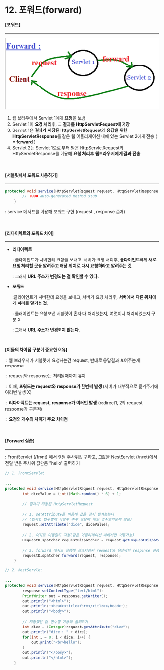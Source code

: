 # 12. 포워드(forward)

#### [포워드]

----

![포워드](./images/foward.png)

1. 웹 브라우에서 Servlet 1에게 **요청**을 보냄
2. Servlet 1이 **요청 처리**후, 그 **결과를 HttpServletRequest에 저장**
3. Servlet 1은 **결과가 저장된 HttpServletRequest**와 **응답을 위한 HttpServletResponse**를 같은 웹 어플리케이션 내에 있는 Servlet 2에게 전송 ( **= forward** )
4. Servlet 2는 Servlet 1으로 부터 받은 HttpServletRequest와 HttpServletResponse를 이용해 **요청 처리후 웹브라우저에게 결과 전송**

<br>

#### [서블릿에서 포워드 사용하기]

----

```java
protected void service(HttpServletRequest request, HttpServletResponse response) throws ServletException, IOException {
		// TODO Auto-generated method stub
	}
```

:  service 메서드를 이용해 포워드 구현 (request , response 존재)

<br>

#### [리다이렉트와 포워드 차이]

----

- **리다이렉트** 

  : 클라이언트가 서버한테 요청을 보내고, 서버가 요청 처리후, **클라이언트에게 새로 요청 처리할 곳을 알려주고 해당 위치로 다시 요청하라고 알려주는 것**

  : 그래서 **URL 주소가 변경되는 걸 확인할 수 있다.**

- **포워드**

  :클라이언트가 서버한테 요청을 보내고, 서버가 요청 처리후, **서버에서 다른 위치에게 처리를 맡기는 것**.

  : 클래이언트는 요청보낸 서블릿이 혼자 다 처리했는지, 여럿이서 처리되었는지 구분 X

  : 그래서 **URL 주소가 변경되지 않는다**.

  <br>

**[이둘의 차이점 구분이 중요한 이유]**

​	: 웹 브라우저가 서블릿에 요청하는건 request, 반대로 응답결과 보여주는게 response.

​    : request와 response는 처리될때까지 유지

​	: 이때, **포워드는 request와 response가 한번씩 발생** (서버가 내부적으로 옮겨주기에 여러번 발생 X)

​	: **리다이렉트는 request, response가 여러번 발생** (redirect1, 2의 request, response가 구분됨)

​	: **요청의 개수의 차이가 주요 차이점**

<br>

#### [Forward 실습]

----

: FrontServlet (/front) 에서 랜덤 주사위값 구하고, 그값을 NestServlet (/next)에서 전달 받은 주사위 값만큼 "hello" 출력하기

```java
// 1. FrontServlet

...
protected void service(HttpServletRequest request, HttpServletResponse response) throws ServletException, IOException {
		int diceValue = (int)(Math.random() * 6) + 1;
		
		// 결과가 저장된 HttpServletRequest
    
    	// 1. setAttribute를 이용해 값을 잠시 맡겨놓는다 
    	// (입력한 변수명에 저장후 추후 찾을때 해당 변수명이용해 찾음)
		request.setAttribute("dice", diceValue);  
		
    	// 2. 어디로 이동할지 지정(같은 어플리케이션 내에서만 이동가능)
		RequestDispatcher requestDispatcher = request.getRequestDispatcher("/next"); 
    
    	// 3. forward 메서드 실행해 결과저장된 request와 응답위한 response 전송
		requestDispatcher.forward(request, response);
	}
```

```java
// 2. NestServlet

...
protected void service(HttpServletRequest request, HttpServletResponse response) throws ServletException, IOException {
		response.setContentType("text/html");
		PrintWriter out = response.getWriter();
		out.println("<html>");
		out.println("<head><title>form</title></head>");
	    out.println("<body>");

	    // 저장했던 값 변수명 이용해 불러오기
        int dice = (Integer)request.getAttribute("dice");
        out.println("dice : " + dice);
        for(int i = 0; i < dice; i++) {
            out.print("<br>hello");
        }
        out.println("</body>");
        out.println("</html>");
	}
```



